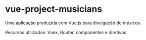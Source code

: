 # vue-project-musicians
Uma aplicação produzida com Vue.js para divulgação de músicos.

Recursos utilizados: Vuex, Router, componentes e diretivas
